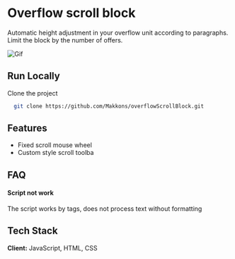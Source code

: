 
# Overflow scroll block

Automatic height adjustment in your overflow unit according to paragraphs.
Limit the block by the number of offers.


![Gif](https://i.ibb.co/g7Vvn4C/Example.jpg)


## Run Locally

Clone the project

```bash
  git clone https://github.com/Makkons/overflowScrollBlock.git
```


## Features

- Fixed scroll mouse wheel
- Custom style scroll toolba


## FAQ

#### Script not work

The script works by tags, does not process text without formatting


## Tech Stack

**Client:** JavaScript, HTML, CSS

